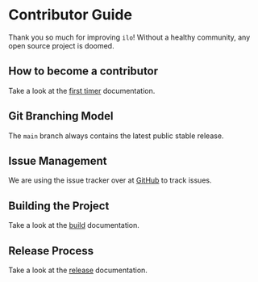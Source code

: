 <!--
SPDX-FileCopyrightText: The ilo Authors
SPDX-License-Identifier: 0BSD
 -->

# Contributor Guide

Thank you so much for improving `ilo`!
Without a healthy community, any open source project is doomed.

## How to become a contributor

Take a look at the [first timer](https://ilo.projects.metio.wtf/contributors/first-timer/) documentation.

## Git Branching Model

The `main` branch always contains the latest public stable release.

## Issue Management

We are using the issue tracker over at [GitHub](https://github.com/metio/ilo/issues/) to track issues.

## Building the Project

Take a look at the [build](https://ilo.projects.metio.wtf/contributors/building/) documentation.

## Release Process

Take a look at the [release](https://ilo.projects.metio.wtf/contributors/release/) documentation.
